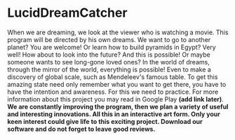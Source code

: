 # LucidDreamCatcher
  When we are dreaming, we look at the viewer who is watching a movie. This program will be directed by his own dreams. We want to go to another planet? You are welcome! Or learn how to build pyramids in Egypt? Very well! How about to look into the future? And this is possible! Or maybe someone wants to see long-gone loved ones? In the world of dreams, through the mirror of the world, everything is possible! Even to make a discovery of global scale, such as Mendeleev's famous table. To get this amazing state need only remember what you want to get there, you have to have the intention and awareness. For this we need to practice. For more information about this project you may read in Google Play **(add link later)**.
  **We are constantly improving the program, then we plan a variety of useful and interesting innovations. All this in an interactive art form. Only your keen interest could give life to this exciting project. Download our software and do not forget to leave good reviews.**

